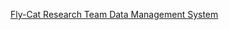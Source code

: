 [Fly-Cat Research Team Data Management System](https://flyskypie.github.io/legacy-flycat-database-website)